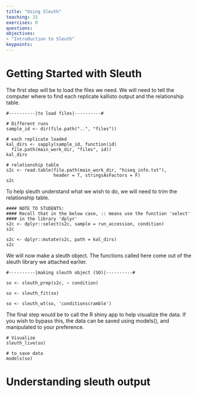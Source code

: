 ```yaml
---
title: "Using Sleuth"
teaching: 15
exercises: 0
questions:
objectives:
- "Introduction to Sleuth"
keypoints:
---
```


# Getting Started with Sleuth

The first step will be to load the files we need.  We will need to tell the computer where to find
each replicate kallisto output and the relationship table.

```
#----------|to load files|----------#

# Different runs
sample_id <- dir(file.path("..", "files"))

# each replicate loaded
kal_dirs <- sapply(sample_id, function(id)
  file.path(main_work_dir, "files", id))
kal_dirs

# relationship table
s2c <- read.table(file.path(main_work_dir, "hiseq_info.txt"),
                  header = T, stringsAsFactors = F)
s2c
```

To help sleuth understand what we wish to do, we will need to trim the relationship table.

```
#### NOTE TO STUDENTS:
#### Recall that in the below case, :: means use the function 'select'
#### in the library 'dplyr'
s2c <- dplyr::select(s2c, sample = run_accession, condition)
s2c

s2c <- dplyr::mutate(s2c, path = kal_dirs)
s2c
```

We will now make a sleuth object.  The functions called here come out of the sleuth library we
attached earlier.

```
#----------|making sleuth object (SO)|----------#

so <- sleuth_prep(s2c, ~ condition)

so <- sleuth_fit(so)

so <- sleuth_wt(so, 'conditionscramble')
```

The final step would be to call the R shiny app to help visualize the data.  If you wish to bypass
this, the data can be saved using models(), and manipulated to your preference.

```
# Visualize
sleuth_live(so)

# to save data
models(so)
```

# Understanding sleuth output
